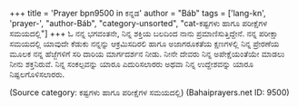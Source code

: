 +++
title = 'Prayer bpn9500 in ಕನ್ನಡ'
author = "Báb"
tags = ['lang-kn', 'prayer-', "author-Báb", "category-unsorted", "cat-ಕಷ್ಟಗಳು ಹಾಗೂ ಪರೀಕ್ಷೆಗಳ ಸಮಯದಲ್ಲಿ"]
+++
ಓ ನನ್ನ ಭಗವಂತನೇ, ನಿನ್ನ ಶಕ್ತಿಯ ಬಲದಿಂದ ನಾನು ಪ್ರಮಾಣಿಸುತ್ತಿದ್ದೇನೆ.  ನನ್ನ ಪರೀಕ್ಷಾ ಸಮಯದಲ್ಲಿ ಯಾವುದೇ ಕೆಡುಕು ನನ್ನನ್ನು ಆಕ್ರಮಿಸದಿರಲಿ ಹಾಗೂ ಅಜಾಗರೂಕತೆಯ ಕ್ಷಣಗಳಲ್ಲಿ ನಿನ್ನ ಪ್ರೇರಣೆಯ ಮೂಲಕ ನನ್ನ ಹೆಜ್ಜೆಗಳಿಗೆ ಸರಿ ದಾರಿಯ ಮಾರ್ಗದರ್ಶನ ನೀಡು.  ನೀನೇ ದೇವರು ನಿನ್ನ ಅಪೇಕ್ಷೆಯಂತೆಯೇ ಮಾಡಲು ನೀನು ಶಕ್ತನಿರುವೆ. ನಿನ್ನ ಸಂಕಲ್ಪವನ್ನು ಯಾರೂ ಎದುರಿಸಲಾರರು ಅಥವಾ ನಿನ್ನ ಉದ್ದೇಶವನ್ನು ಯಾರೂ ನಿಷ್ಫಲಗೊಳಿಸಲಾರರು.

(Source category: ಕಷ್ಟಗಳು ಹಾಗೂ ಪರೀಕ್ಷೆಗಳ ಸಮಯದಲ್ಲಿ)
(Bahaiprayers.net ID: 9500)
